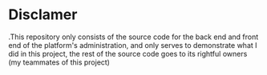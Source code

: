 # Disclamer
.This repository only consists of the source code for the back end and front end of the platform's administration, and only serves to demonstrate what I did in this project, the rest of the source code goes to its rightful owners (my teammates of this project) 

